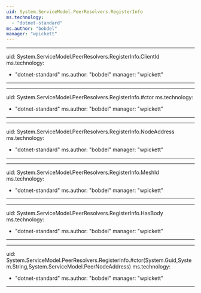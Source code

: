 ```yaml
---
uid: System.ServiceModel.PeerResolvers.RegisterInfo
ms.technology: 
  - "dotnet-standard"
ms.author: "bobdel"
manager: "wpickett"
---
```


---
uid: System.ServiceModel.PeerResolvers.RegisterInfo.ClientId
ms.technology: 
  - "dotnet-standard"
ms.author: "bobdel"
manager: "wpickett"
---

---
uid: System.ServiceModel.PeerResolvers.RegisterInfo.#ctor
ms.technology: 
  - "dotnet-standard"
ms.author: "bobdel"
manager: "wpickett"
---

---
uid: System.ServiceModel.PeerResolvers.RegisterInfo.NodeAddress
ms.technology: 
  - "dotnet-standard"
ms.author: "bobdel"
manager: "wpickett"
---

---
uid: System.ServiceModel.PeerResolvers.RegisterInfo.MeshId
ms.technology: 
  - "dotnet-standard"
ms.author: "bobdel"
manager: "wpickett"
---

---
uid: System.ServiceModel.PeerResolvers.RegisterInfo.HasBody
ms.technology: 
  - "dotnet-standard"
ms.author: "bobdel"
manager: "wpickett"
---

---
uid: System.ServiceModel.PeerResolvers.RegisterInfo.#ctor(System.Guid,System.String,System.ServiceModel.PeerNodeAddress)
ms.technology: 
  - "dotnet-standard"
ms.author: "bobdel"
manager: "wpickett"
---
